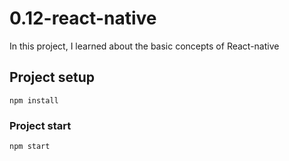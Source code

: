 # 0.12-react-native
In this project, I learned about the basic concepts of React-native

## Project setup
```
npm install
```

### Project start
```
npm start
```